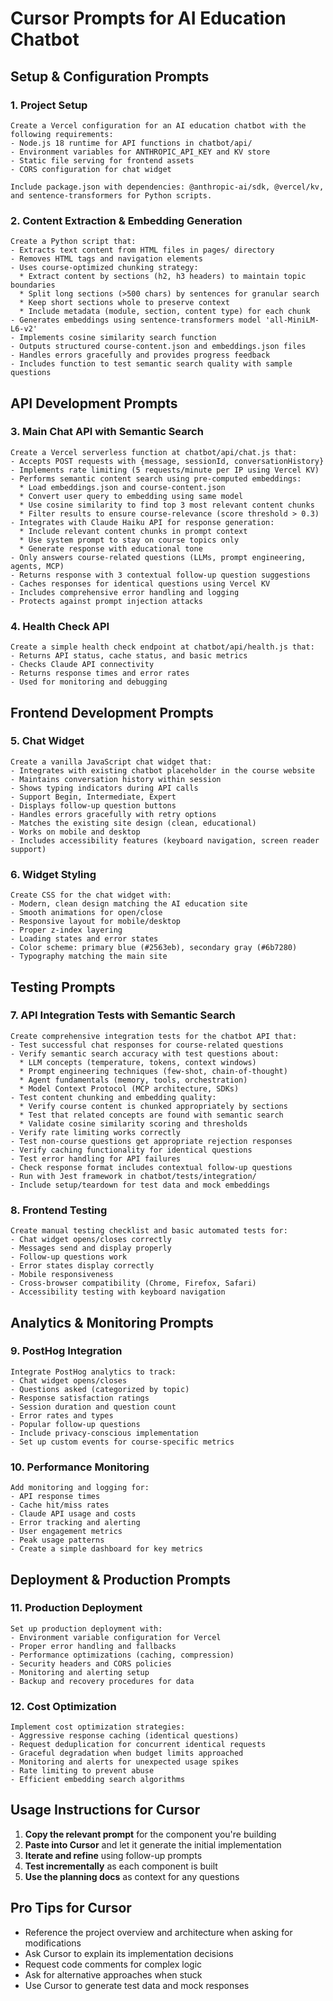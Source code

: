 # Cursor Prompts for AI Education Chatbot

## Setup & Configuration Prompts

### 1. Project Setup
```
Create a Vercel configuration for an AI education chatbot with the following requirements:
- Node.js 18 runtime for API functions in chatbot/api/
- Environment variables for ANTHROPIC_API_KEY and KV store
- Static file serving for frontend assets
- CORS configuration for chat widget

Include package.json with dependencies: @anthropic-ai/sdk, @vercel/kv, and sentence-transformers for Python scripts.
```

### 2. Content Extraction & Embedding Generation
```
Create a Python script that:
- Extracts text content from HTML files in pages/ directory
- Removes HTML tags and navigation elements
- Uses course-optimized chunking strategy:
  * Extract content by sections (h2, h3 headers) to maintain topic boundaries
  * Split long sections (>500 chars) by sentences for granular search
  * Keep short sections whole to preserve context
  * Include metadata (module, section, content type) for each chunk
- Generates embeddings using sentence-transformers model 'all-MiniLM-L6-v2'
- Implements cosine similarity search function
- Outputs structured course-content.json and embeddings.json files
- Handles errors gracefully and provides progress feedback
- Includes function to test semantic search quality with sample questions
```

## API Development Prompts

### 3. Main Chat API with Semantic Search
```
Create a Vercel serverless function at chatbot/api/chat.js that:
- Accepts POST requests with {message, sessionId, conversationHistory}
- Implements rate limiting (5 requests/minute per IP using Vercel KV)
- Performs semantic content search using pre-computed embeddings:
  * Load embeddings.json and course-content.json
  * Convert user query to embedding using same model
  * Use cosine similarity to find top 3 most relevant content chunks
  * Filter results to ensure course-relevance (score threshold > 0.3)
- Integrates with Claude Haiku API for response generation:
  * Include relevant content chunks in prompt context
  * Use system prompt to stay on course topics only
  * Generate response with educational tone
- Only answers course-related questions (LLMs, prompt engineering, agents, MCP)
- Returns response with 3 contextual follow-up question suggestions
- Caches responses for identical questions using Vercel KV
- Includes comprehensive error handling and logging
- Protects against prompt injection attacks
```

### 4. Health Check API
```
Create a simple health check endpoint at chatbot/api/health.js that:
- Returns API status, cache status, and basic metrics
- Checks Claude API connectivity
- Returns response times and error rates
- Used for monitoring and debugging
```

## Frontend Development Prompts

### 5. Chat Widget
```
Create a vanilla JavaScript chat widget that:
- Integrates with existing chatbot placeholder in the course website
- Maintains conversation history within session
- Shows typing indicators during API calls
- Support Begin, Intermediate, Expert 
- Displays follow-up question buttons
- Handles errors gracefully with retry options
- Matches the existing site design (clean, educational)
- Works on mobile and desktop
- Includes accessibility features (keyboard navigation, screen reader support)
```

### 6. Widget Styling
```
Create CSS for the chat widget with:
- Modern, clean design matching the AI education site
- Smooth animations for open/close
- Responsive layout for mobile/desktop
- Proper z-index layering
- Loading states and error states
- Color scheme: primary blue (#2563eb), secondary gray (#6b7280)
- Typography matching the main site
```

## Testing Prompts

### 7. API Integration Tests with Semantic Search
```
Create comprehensive integration tests for the chatbot API that:
- Test successful chat responses for course-related questions
- Verify semantic search accuracy with test questions about:
  * LLM concepts (temperature, tokens, context windows)
  * Prompt engineering techniques (few-shot, chain-of-thought)
  * Agent fundamentals (memory, tools, orchestration)
  * Model Context Protocol (MCP architecture, SDKs)
- Test content chunking and embedding quality:
  * Verify course content is chunked appropriately by sections
  * Test that related concepts are found with semantic search
  * Validate cosine similarity scoring and thresholds
- Verify rate limiting works correctly
- Test non-course questions get appropriate rejection responses
- Verify caching functionality for identical questions
- Test error handling for API failures
- Check response format includes contextual follow-up questions
- Run with Jest framework in chatbot/tests/integration/
- Include setup/teardown for test data and mock embeddings
```

### 8. Frontend Testing
```
Create manual testing checklist and basic automated tests for:
- Chat widget opens/closes correctly
- Messages send and display properly
- Follow-up questions work
- Error states display correctly
- Mobile responsiveness
- Cross-browser compatibility (Chrome, Firefox, Safari)
- Accessibility testing with keyboard navigation
```

## Analytics & Monitoring Prompts

### 9. PostHog Integration
```
Integrate PostHog analytics to track:
- Chat widget opens/closes
- Questions asked (categorized by topic)
- Response satisfaction ratings
- Session duration and question count
- Error rates and types
- Popular follow-up questions
- Include privacy-conscious implementation
- Set up custom events for course-specific metrics
```

### 10. Performance Monitoring
```
Add monitoring and logging for:
- API response times
- Cache hit/miss rates
- Claude API usage and costs
- Error tracking and alerting
- User engagement metrics
- Peak usage patterns
- Create a simple dashboard for key metrics
```

## Deployment & Production Prompts

### 11. Production Deployment
```
Set up production deployment with:
- Environment variable configuration for Vercel
- Proper error handling and fallbacks
- Performance optimizations (caching, compression)
- Security headers and CORS policies
- Monitoring and alerting setup
- Backup and recovery procedures for data
```

### 12. Cost Optimization
```
Implement cost optimization strategies:
- Aggressive response caching (identical questions)
- Request deduplication for concurrent identical requests
- Graceful degradation when budget limits approached
- Monitoring and alerts for unexpected usage spikes
- Rate limiting to prevent abuse
- Efficient embedding search algorithms
```

## Usage Instructions for Cursor

1. **Copy the relevant prompt** for the component you're building
2. **Paste into Cursor** and let it generate the initial implementation
3. **Iterate and refine** using follow-up prompts
4. **Test incrementally** as each component is built
5. **Use the planning docs** as context for any questions

## Pro Tips for Cursor

- Reference the project overview and architecture when asking for modifications
- Ask Cursor to explain its implementation decisions
- Request code comments for complex logic
- Ask for alternative approaches when stuck
- Use Cursor to generate test data and mock responses